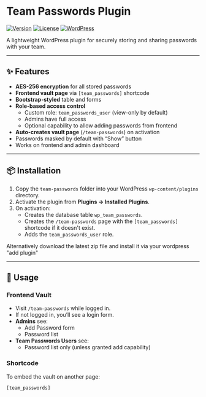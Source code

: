 # Team Passwords Plugin

[![Version](https://img.shields.io/badge/version-0.1-blue.svg)](#)
[![License](https://img.shields.io/badge/license-MIT-green.svg)](LICENSE)
[![WordPress](https://img.shields.io/badge/WordPress-%5E6.0-blue)](https://wordpress.org/)

A lightweight WordPress plugin for securely storing and sharing passwords with your team.

---

## ✨ Features
- **AES-256 encryption** for all stored passwords
- **Frontend vault page** via `[team_passwords]` shortcode
- **Bootstrap-styled** table and forms
- **Role-based access control**
  - Custom role: `team_passwords_user` (view-only by default)
  - Admins have full access
  - Optional capability to allow adding passwords from frontend
- **Auto-creates vault page** (`/team-passwords`) on activation
- Passwords masked by default with “Show” button
- Works on frontend and admin dashboard

---

## 📦 Installation
1. Copy the `team-passwords` folder into your WordPress `wp-content/plugins` directory.
2. Activate the plugin from **Plugins → Installed Plugins**.
3. On activation:
   - Creates the database table `wp_team_passwords`.
   - Creates the `/team-passwords` page with the `[team_passwords]` shortcode if it doesn't exist.
   - Adds the `team_passwords_user` role.

Alternatively download the latest zip file and install it via your wordpress "add plugin"

---

## 🚀 Usage

### Frontend Vault
- Visit `/team-passwords` while logged in.
- If not logged in, you’ll see a login form.
- **Admins** see:
  - Add Password form
  - Password list
- **Team Passwords Users** see:
  - Password list only (unless granted add capability)

### Shortcode
To embed the vault on another page:

```text
[team_passwords]
